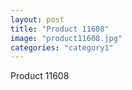 ```yaml
---
layout: post
title: "Product 11608"
image: "product11608.jpg"
categories: "category1"
---
```

Product 11608
